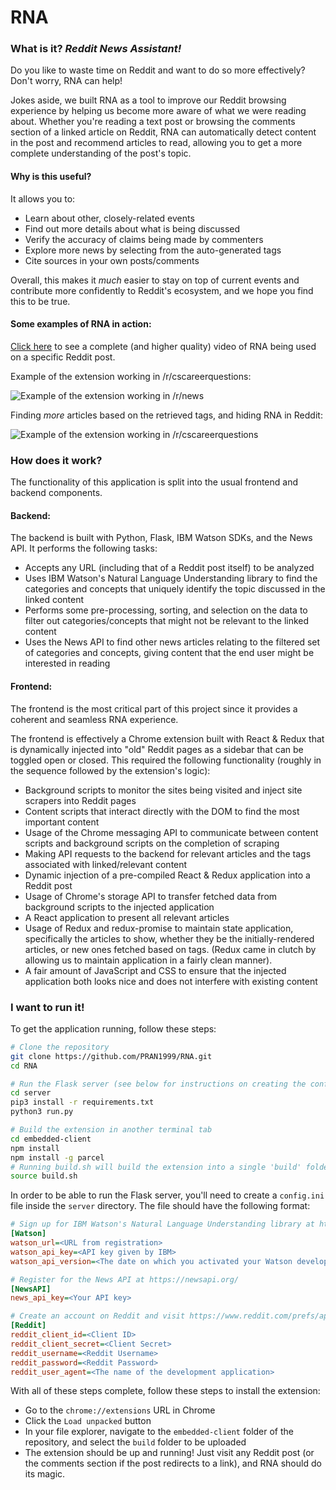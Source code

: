 # RNA

### What is it? ***R**eddit **N**ews **A**ssistant!*

Do you like to waste time on Reddit and want to do so more effectively? Don't worry, RNA can help!

Jokes aside, we built RNA as a tool to improve our Reddit browsing experience by helping us become more aware of what we were reading about. Whether you're reading a text post or browsing the comments section of a linked article on Reddit, RNA can automatically detect content in the post and recommend articles to read, allowing you to get a more complete understanding of the post's topic. 

#### Why is this useful?
It allows you to:
- Learn about other, closely-related events
- Find out more details about what is being discussed
- Verify the accuracy of claims being made by commenters
- Explore more news by selecting from the auto-generated tags
- Cite sources in your own posts/comments

Overall, this makes it *much* easier to stay on top of current events and contribute more confidently to Reddit's ecosystem, and we hope you find this to be true.

#### Some examples of RNA in action:

[Click here](https://youtu.be/qN-tWPS6SRE) to see a complete (and higher quality) video of RNA being used on a specific Reddit post.

Example of the extension working in /r/cscareerquestions:

![Example of the extension working in /r/news](https://media.giphy.com/media/1Af76HRni2FFIgJWNa/giphy.gif)

Finding *more* articles based on the retrieved tags, and hiding RNA in Reddit:

![Example of the extension working in /r/cscareerquestions](https://media.giphy.com/media/25aH4D32jjUlw4jsR5/giphy.gif)

### How does it work?
The functionality of this application is split into the usual frontend and backend components.

#### Backend:
The backend is built with Python, Flask, IBM Watson SDKs, and the News API. It performs the following tasks:
- Accepts any URL (including that of a Reddit post itself) to be analyzed
- Uses IBM Watson's Natural Language Understanding library to find the categories and concepts that uniquely identify the topic discussed in the linked content
- Performs some pre-processing, sorting, and selection on the data to filter out categories/concepts that might not be relevant to the linked content
- Uses the News API to find other news articles relating to the filtered set of categories and concepts, giving content that the end user might be interested in reading

#### Frontend:
The frontend is the most critical part of this project since it provides a coherent and seamless RNA experience.

The frontend is effectively a Chrome extension built with React & Redux that is dynamically injected into "old" Reddit pages as a sidebar that can be toggled open or closed. This required the following functionality (roughly in the sequence followed by the extension's logic):
- Background scripts to monitor the sites being visited and inject site scrapers into Reddit pages
- Content scripts that interact directly with the DOM to find the most important content
- Usage of the Chrome messaging API to communicate between content scripts and background scripts on the completion of scraping
- Making API requests to the backend for relevant articles and the tags associated with linked/relevant content
- Dynamic injection of a pre-compiled React & Redux application into a Reddit post
- Usage of Chrome's storage API to transfer fetched data from background scripts to the injected application
- A React application to present all relevant articles
- Usage of Redux and redux-promise to maintain state application, specifically the articles to show, whether they be the initially-rendered articles, or new ones fetched based on tags. (Redux came in clutch by allowing us to maintain application in a fairly clean manner).
- A fair amount of JavaScript and CSS to ensure that the injected application both looks nice and does not interfere with existing content

### I want to run it!
To get the application running, follow these steps:
```bash
# Clone the repository
git clone https://github.com/PRAN1999/RNA.git
cd RNA

# Run the Flask server (see below for instructions on creating the config file)
cd server
pip3 install -r requirements.txt
python3 run.py

# Build the extension in another terminal tab
cd embedded-client
npm install
npm install -g parcel
# Running build.sh will build the extension into a single 'build' folder 
source build.sh
```

In order to be able to run the Flask server, you'll need to create a `config.ini` file inside the `server` directory. The file should have the following format:

```ini
# Sign up for IBM Watson's Natural Language Understanding library at https://www.ibm.com/watson/developer/
[Watson]
watson_url=<URL from registration>
watson_api_key=<API key given by IBM>
watson_api_version=<The date on which you activated your Watson developer account>

# Register for the News API at https://newsapi.org/
[NewsAPI]
news_api_key=<Your API key>

# Create an account on Reddit and visit https://www.reddit.com/prefs/apps/ to register a development application
[Reddit]
reddit_client_id=<Client ID>
reddit_client_secret=<Client Secret>
reddit_username=<Reddit Username>
reddit_password=<Reddit Password>
reddit_user_agent=<The name of the development application>
```

With all of these steps complete, follow these steps to install the extension:
- Go to the `chrome://extensions` URL in Chrome
- Click the `Load unpacked` button
- In your file explorer, navigate to the `embedded-client` folder of the repository, and select the `build` folder to be uploaded
- The extension should be up and running! Just visit any Reddit post (or the comments section if the post redirects to a link), and RNA should do its magic.
